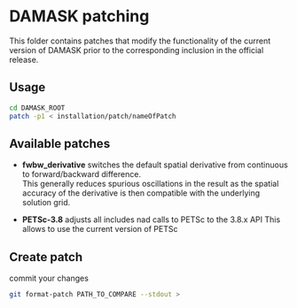 # DAMASK patching

This folder contains patches that modify the functionality of the current version of DAMASK prior to the corresponding inclusion in the official release.

## Usage

```bash
cd DAMASK_ROOT
patch -p1 < installation/patch/nameOfPatch
```

## Available patches

  * **fwbw_derivative** switches the default spatial derivative from continuous to forward/backward difference.  
    This generally reduces spurious oscillations in the result as the spatial accuracy of the derivative is then compatible with the underlying solution grid.

  * **PETSc-3.8** adjusts all includes nad calls to PETSc to the 3.8.x API
    This allows to use the current version of PETSc

## Create patch
commit your changes

```bash
git format-patch PATH_TO_COMPARE --stdout >
```
